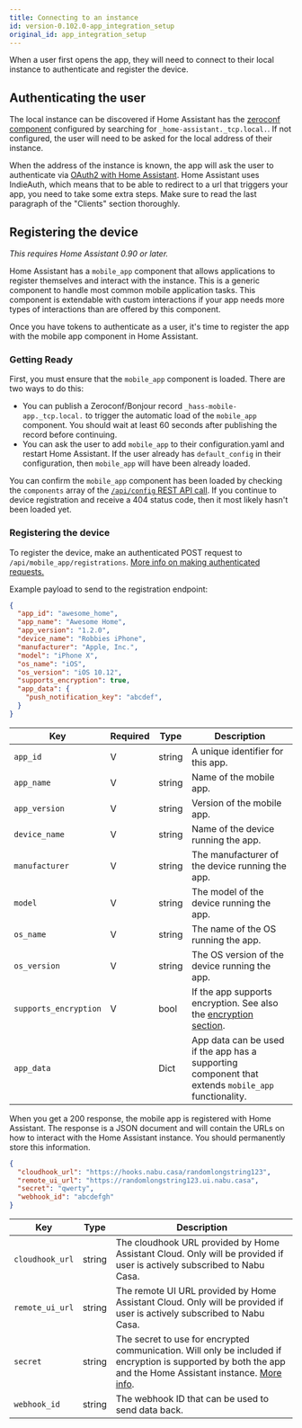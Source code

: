 ```yaml
---
title: Connecting to an instance
id: version-0.102.0-app_integration_setup
original_id: app_integration_setup
---
```


When a user first opens the app, they will need to connect to their local instance to authenticate and register the device.

## Authenticating the user

The local instance can be discovered if Home Assistant has the [zeroconf component] configured by searching for `_home-assistant._tcp.local.`. If not configured, the user will need to be asked for the local address of their instance.

When the address of the instance is known, the app will ask the user to authenticate via [OAuth2 with Home Assistant]. Home Assistant uses IndieAuth, which means that to be able to redirect to a url that triggers your app, you need to take some extra steps. Make sure to read the last paragraph of the "Clients" section thoroughly.

[zeroconf component]: https://www.home-assistant.io/components/zeroconf
[OAuth2 with Home Assistant]: auth_api.md

## Registering the device

_This requires Home Assistant 0.90 or later._

Home Assistant has a `mobile_app` component that allows applications to register themselves and interact with the instance. This is a generic component to handle most common mobile application tasks. This component is extendable with custom interactions if your app needs more types of interactions than are offered by this component.

Once you have tokens to authenticate as a user, it's time to register the app with the mobile app component in Home Assistant.

### Getting Ready

First, you must ensure that the `mobile_app` component is loaded. There are two ways to do this:

- You can publish a Zeroconf/Bonjour record `_hass-mobile-app._tcp.local.` to trigger the automatic load of the `mobile_app` component. You should wait at least 60 seconds after publishing the record before continuing.
- You can ask the user to add `mobile_app` to their configuration.yaml and restart Home Assistant. If the user already has `default_config` in their configuration, then `mobile_app` will have been already loaded.

You can confirm the `mobile_app` component has been loaded by checking the `components` array of the [`/api/config` REST API call](external_api_rest.md#get-api-config). If you continue to device registration and receive a 404 status code, then it most likely hasn't been loaded yet.

### Registering the device

To register the device, make an authenticated POST request to `/api/mobile_app/registrations`. [More info on making authenticated requests.](auth_api.md#making-authenticated-requests)

Example payload to send to the registration endpoint:

```json
{
  "app_id": "awesome_home",
  "app_name": "Awesome Home",
  "app_version": "1.2.0",
  "device_name": "Robbies iPhone",
  "manufacturer": "Apple, Inc.",
  "model": "iPhone X",
  "os_name": "iOS",
  "os_version": "iOS 10.12",
  "supports_encryption": true,
  "app_data": {
    "push_notification_key": "abcdef",
  }
}
```

| Key | Required | Type | Description |
| --- | -------- | ---- | ----------- |
| `app_id` | V | string | A unique identifier for this app.
| `app_name` | V | string | Name of the mobile app.
| `app_version` | V | string | Version of the mobile app.
| `device_name` | V | string | Name of the device running the app.
| `manufacturer` | V | string | The manufacturer of the device running the app.
| `model` | V | string | The model of the device running the app.
| `os_name` | V | string | The name of the OS running the app. 
| `os_version` | V | string | The OS version of the device running the app.
| `supports_encryption` | V | bool | If the app supports encryption. See also the [encryption section](#encryption).
| `app_data` |  | Dict | App data can be used if the app has a supporting component that extends `mobile_app` functionality.

When you get a 200 response, the mobile app is registered with Home Assistant. The response is a JSON document and will contain the URLs on how to interact with the Home Assistant instance. You should permanently store this information.

```json
{
  "cloudhook_url": "https://hooks.nabu.casa/randomlongstring123",
  "remote_ui_url": "https://randomlongstring123.ui.nabu.casa",
  "secret": "qwerty",
  "webhook_id": "abcdefgh"
}
```

| Key | Type | Description
| --- | ---- | -----------
| `cloudhook_url` | string | The cloudhook URL provided by Home Assistant Cloud. Only will be provided if user is actively subscribed to Nabu Casa.
| `remote_ui_url` | string | The remote UI URL provided by Home Assistant Cloud. Only will be provided if user is actively subscribed to Nabu Casa.
| `secret` | string | The secret to use for encrypted communication. Will only be included if encryption is supported by both the app and the Home Assistant instance. [More info](app_integration_sending_data.md#implementing-encryption).
| `webhook_id` | string | The webhook ID that can be used to send data back.
